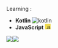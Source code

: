 Learning : 

- **Kotlin** <img src="https://www.vectorlogo.zone/logos/kotlinlang/kotlinlang-icon.svg" alt="kotlin" width="15" height="15"/>
- **JavaScript** <img src="https://raw.githubusercontent.com/devicons/devicon/master/icons/javascript/javascript-original.svg" alt="JavaScript" width="15" height="15"/>

<img align="left" src="https://github-readme-stats.vercel.app/api?username=lusource&count_private=true&show_icons=true" />
<img align="left" src="https://github-readme-stats.vercel.app/api/top-langs/?username=lusource" />
